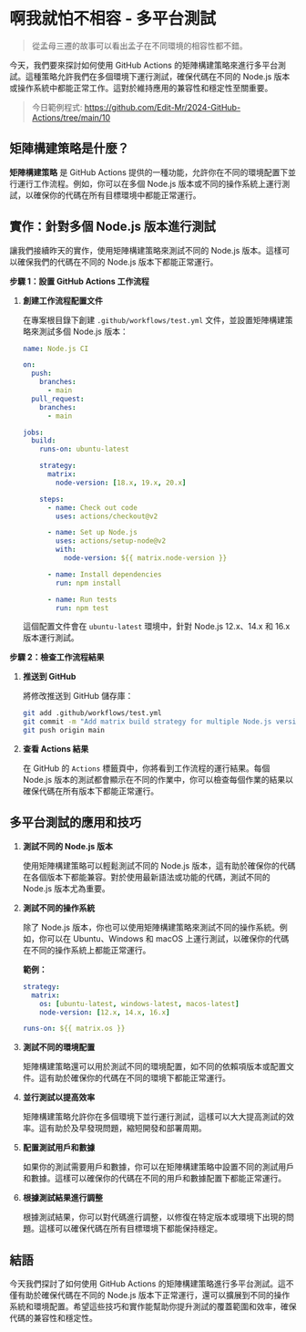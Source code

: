 # 啊我就怕不相容 - 多平台測試

> 從孟母三遷的故事可以看出孟子在不同環境的相容性都不錯。

今天，我們要來探討如何使用 GitHub Actions 的矩陣構建策略來進行多平台測試。這種策略允許我們在多個環境下運行測試，確保代碼在不同的 Node.js 版本或操作系統中都能正常工作。這對於維持應用的兼容性和穩定性至關重要。

> 今日範例程式: <https://github.com/Edit-Mr/2024-GitHub-Actions/tree/main/10>

## 矩陣構建策略是什麼？

**矩陣構建策略** 是 GitHub Actions 提供的一種功能，允許你在不同的環境配置下並行運行工作流程。例如，你可以在多個 Node.js 版本或不同的操作系統上運行測試，以確保你的代碼在所有目標環境中都能正常運行。

## 實作：針對多個 Node.js 版本進行測試

讓我們接續昨天的實作，使用矩陣構建策略來測試不同的 Node.js 版本。這樣可以確保我們的代碼在不同的 Node.js 版本下都能正常運行。

**步驟 1：設置 GitHub Actions 工作流程**

1. **創建工作流程配置文件**

   在專案根目錄下創建 `.github/workflows/test.yml` 文件，並設置矩陣構建策略來測試多個 Node.js 版本：

   ```yaml
   name: Node.js CI

   on:
     push:
       branches:
         - main
     pull_request:
       branches:
         - main

   jobs:
     build:
       runs-on: ubuntu-latest

       strategy:
         matrix:
           node-version: [18.x, 19.x, 20.x]

       steps:
         - name: Check out code
           uses: actions/checkout@v2

         - name: Set up Node.js
           uses: actions/setup-node@v2
           with:
             node-version: ${{ matrix.node-version }}

         - name: Install dependencies
           run: npm install

         - name: Run tests
           run: npm test
   ```

   這個配置文件會在 `ubuntu-latest` 環境中，針對 Node.js 12.x、14.x 和 16.x 版本運行測試。

**步驟 2：檢查工作流程結果**

1. **推送到 GitHub**

   將修改推送到 GitHub 儲存庫：

   ```bash
   git add .github/workflows/test.yml
   git commit -m "Add matrix build strategy for multiple Node.js versions"
   git push origin main
   ```

2. **查看 Actions 結果**

   在 GitHub 的 `Actions` 標籤頁中，你將看到工作流程的運行結果。每個 Node.js 版本的測試都會顯示在不同的作業中，你可以檢查每個作業的結果以確保代碼在所有版本下都能正常運行。

## 多平台測試的應用和技巧

1. **測試不同的 Node.js 版本**

   使用矩陣構建策略可以輕鬆測試不同的 Node.js 版本，這有助於確保你的代碼在各個版本下都能兼容。對於使用最新語法或功能的代碼，測試不同的 Node.js 版本尤為重要。

2. **測試不同的操作系統**

   除了 Node.js 版本，你也可以使用矩陣構建策略來測試不同的操作系統。例如，你可以在 Ubuntu、Windows 和 macOS 上運行測試，以確保你的代碼在不同的操作系統上都能正常運行。

   **範例：**

   ```yaml
   strategy:
     matrix:
       os: [ubuntu-latest, windows-latest, macos-latest]
       node-version: [12.x, 14.x, 16.x]

   runs-on: ${{ matrix.os }}
   ```

3. **測試不同的環境配置**

   矩陣構建策略還可以用於測試不同的環境配置，如不同的依賴項版本或配置文件。這有助於確保你的代碼在不同的環境下都能正常運行。

4. **並行測試以提高效率**

   矩陣構建策略允許你在多個環境下並行運行測試，這樣可以大大提高測試的效率。這有助於及早發現問題，縮短開發和部署周期。

5. **配置測試用戶和數據**

   如果你的測試需要用戶和數據，你可以在矩陣構建策略中設置不同的測試用戶和數據。這樣可以確保你的代碼在不同的用戶和數據配置下都能正常運行。

6. **根據測試結果進行調整**

   根據測試結果，你可以對代碼進行調整，以修復在特定版本或環境下出現的問題。這樣可以確保代碼在所有目標環境下都能保持穩定。

## 結語

今天我們探討了如何使用 GitHub Actions 的矩陣構建策略進行多平台測試。這不僅有助於確保代碼在不同的 Node.js 版本下正常運行，還可以擴展到不同的操作系統和環境配置。希望這些技巧和實作能幫助你提升測試的覆蓋範圍和效率，確保代碼的兼容性和穩定性。
